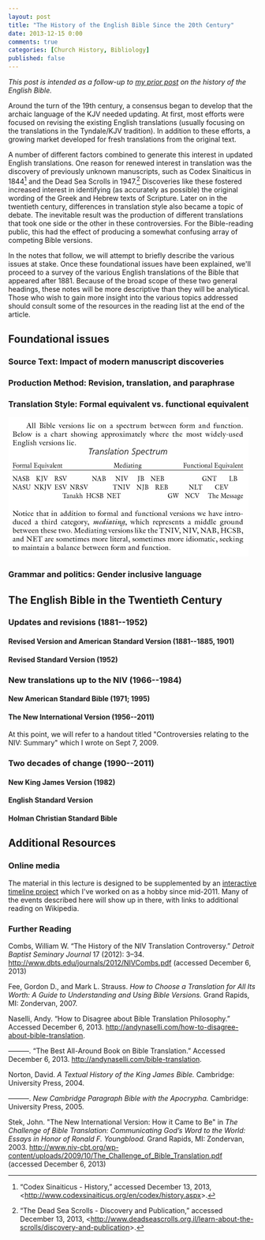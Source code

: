 ```yaml
---
layout: post
title: "The History of the English Bible Since the 20th Century"
date: 2013-12-15 0:00
comments: true
categories: [Church History, Bibliology]
published: false
---
```


*This post is intended as a follow-up to [my prior post][english-bible-1] on the history of the English Bible.*

Around the turn of the 19th century, a consensus began to develop that the archaic language of the KJV needed updating. At first, most efforts were focused on revising the existing English translations (usually focusing on the translations in the Tyndale/KJV tradition). In addition to these efforts, a growing market developed for fresh translations from the original text. 

A number of different factors combined to generate this interest in updated English translations. One reason for renewed interest in translation was the discovery of previously unknown manuscripts, such as Codex Sinaiticus in 1844[^2] and the Dead Sea Scrolls in 1947.[^1] Discoveries like these fostered increased interest in identifying (as accurately as possible) the original wording of the Greek and Hebrew texts of Scripture. Later on in the twentieth century, differences in translation style also became a topic of debate. The inevitable result was the production of different translations that took one side or the other in these controversies. For the Bible-reading public, this had the effect of producing a somewhat confusing array of competing Bible versions. 

In the notes that follow, we will attempt to briefly describe the various issues at stake. Once these foundational issues have been explained, we'll proceed to a survey of the various English translations of the Bible that appeared after 1881. Because of the broad scope of these two general headings, these notes will be more descriptive than they will be analytical. Those who wish to gain more insight into the various topics addressed should consult some of the resources in the reading list at the end of the article.

<!-- more -->

## Foundational issues

### Source Text: Impact of modern manuscript discoveries



### Production Method: Revision, translation, and paraphrase




### Translation Style: Formal equivalent vs. functional equivalent

![Translation Spectrum][spectrum]

### Grammar and politics: Gender inclusive language



## The English Bible in the Twentieth Century

<!-- 1. British Revised Version (RV; 1881--1885)
2. American Standard Version (ASV; 1901)
3. Revised Standard Version (RSV; 1952)
4. Jerusalem Bible (1966)
5. New American Bible and New English Bible (1970)
6. New American Standard Bible (1971)
7. Good News Bible (Today's English Version; 1976)
8. New King James Version (NKJV; 1982)
9. New International Version (1978; minor update 1984)
10. New Jerusalem Bible (1985)
11. New Revised Standard Version (1990)
12. Update to the NASB (1995)
13. English Standard Version (2001)
14. Today's New International Version (2005)
15. NET Bible (2005)
16. New International Version (2011 update) -->



### Updates and revisions (1881--1952)

#### Revised Version and American Standard Version (1881--1885, 1901)

#### Revised Standard Version (1952)

### New translations up to the NIV (1966--1984)


#### New American Standard Bible (1971; 1995)

<!-- Possibly put this after NIV, if it makes more sense logically -->

#### The New International Version (1956--2011)

At this point, we will refer to a handout titled "Controversies relating to the NIV: Summary" which I wrote on Sept 7, 2009.

### Two decades of change (1990--2011)



#### New King James Version (1982)



#### English Standard Version

<!-- For some brief background on the ESV and HCSB, see William Combs' article in the bibliography, particularly pp. 11-15 and 21-22. -->

#### Holman Christian Standard Bible


## Additional Resources

### Online media

The material in this lecture is designed to be supplemented by an [interactive timeline project](/English-Bible/) which I've worked on as a hobby since mid-2011. Many of the events described here will show up in there, with links to additional reading on Wikipedia.

### Further Reading

Combs, William W. “The History of the NIV Translation Controversy.” *Detroit Baptist Seminary Journal* 17 (2012): 3–34. <http://www.dbts.edu/journals/2012/NIVCombs.pdf> (accessed December 6, 2013)

Fee, Gordon D., and Mark L. Strauss. *How to Choose a Translation for All Its Worth: A Guide to Understanding and Using Bible Versions.* Grand Rapids, MI: Zondervan, 2007.

Naselli, Andy. “How to Disagree about Bible Translation Philosophy.” Accessed December 6, 2013. <http://andynaselli.com/how-to-disagree-about-bible-translation>.

———. “The Best All-Around Book on Bible Translation.” Accessed December 6, 2013. <http://andynaselli.com/bible-translation>.

Norton, David. *A Textual History of the King James Bible.* Cambridge: University Press, 2004. 

———. *New Cambridge Paragraph Bible with the Apocrypha.* Cambridge: University Press, 2005.

Stek, John. "The New International Version: How it Came to Be" in *The Challenge of Bible Translation: Communicating God’s Word to the World: Essays in Honor of Ronald F. Youngblood.* Grand Rapids, MI: Zondervan, 2003. <http://www.niv-cbt.org/wp-content/uploads/2009/10/The_Challenge_of_Bible_Translation.pdf> (accessed December 6, 2013)

[english-bible-1]: /blog/2013/03/09/history-of-the-english-bible/
[spectrum]: /images/2013/12/spectrum.png "Translation Spectrum"

[^1]: “The Dead Sea Scrolls - Discovery and Publication,” accessed December 13, 2013, <<http://www.deadseascrolls.org.il/learn-about-the-scrolls/discovery-and-publication>\>.
[^2]: “Codex Sinaiticus - History,” accessed December 13, 2013, <<http://www.codexsinaiticus.org/en/codex/history.aspx>\>.
